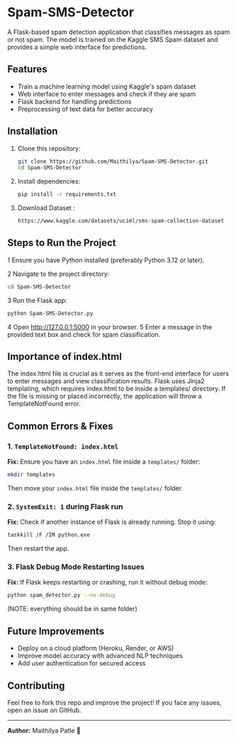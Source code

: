 # Spam-SMS-Detector

A Flask-based spam detection application that classifies messages as spam or not spam. The model is trained on the Kaggle SMS Spam dataset and provides a simple web interface for predictions.

## Features
- Train a machine learning model using Kaggle's spam dataset
- Web interface to enter messages and check if they are spam
- Flask backend for handling predictions
- Preprocessing of text data for better accuracy

## Installation
1. Clone this repository:
   ```bash
   git clone https://github.com/Maithilya/Spam-SMS-Detector.git
   cd Spam-SMS-Detector
   ```
2. Install dependencies:
   ```bash
   pip install -r requirements.txt
   ```
3. Download Dataset :
   ```bash
   https://www.kaggle.com/datasets/uciml/sms-spam-collection-dataset
   ```
## Steps to Run the Project

1 Ensure you have Python installed (preferably Python 3.12 or later).

2 Navigate to the project directory:
 ```bash
cd Spam-SMS-Detector
 ```
3 Run the Flask app:
 ```bash
python Spam-SMS-Detector.py
 ```
4 Open http://127.0.0.1:5000 in your browser.
5 Enter a message in the provided text box and check for spam classification.

## Importance of index.html

The index.html file is crucial as it serves as the front-end interface for users to enter messages and view classification results. Flask uses Jinja2 templating, which requires index.html to be inside a templates/ directory. If the file is missing or placed incorrectly, the application will throw a TemplateNotFound error.

## Common Errors & Fixes
### 1. `TemplateNotFound: index.html`
   **Fix:** Ensure you have an `index.html` file inside a `templates/` folder:
   ```bash
   mkdir templates
   ```
   Then move your `index.html` file inside the `templates/` folder.

### 2. `SystemExit: 1` during Flask run
   **Fix:** Check if another instance of Flask is already running. Stop it using:
   ```bash
   taskkill /F /IM python.exe
   ```
   Then restart the app.

### 3. Flask Debug Mode Restarting Issues
   **Fix:** If Flask keeps restarting or crashing, run it without debug mode:
   ```bash
   python spam_detector.py --no-debug
   ```
(NOTE: everything should be in same folder)

## Future Improvements
- Deploy on a cloud platform (Heroku, Render, or AWS)
- Improve model accuracy with advanced NLP techniques
- Add user authentication for secured access

## Contributing
Feel free to fork this repo and improve the project! If you face any issues, open an issue on GitHub.

---
**Author:** Maithilya Patle 🚀

